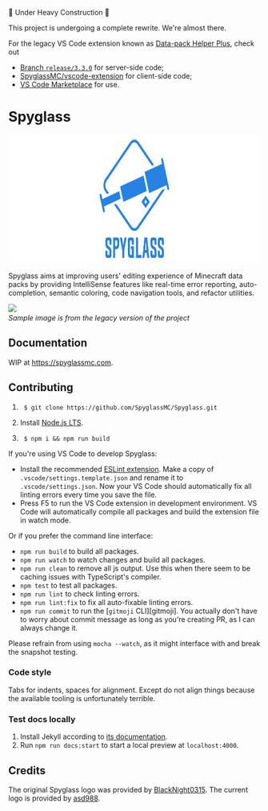 🚧 Under Heavy Construction 🚧

This project is undergoing a complete rewrite. We're almost there.

For the legacy VS Code extension known as [Data-pack Helper Plus](https://marketplace.visualstudio.com/items?itemName=SPGoding.datapack-language-server), check out
* [Branch `release/3.3.0`](https://github.com/SpyglassMC/Spyglass/tree/release/3.3.0) for server-side code;
* [SpyglassMC/vscode-extension](https://github.com/SpyglassMC/vscode-datapack/tree/release/3.3.0) for client-side code;
* [VS Code Marketplace](https://marketplace.visualstudio.com/items?itemName=SPGoding.datapack-language-server) for use.

# Spyglass

<div align="center"><img src="https://raw.githubusercontent.com/SpyglassMC/logo/main/banner.png" height="256px"></div>

Spyglass aims at improving users' editing experience of Minecraft data packs by providing IntelliSense features like
real-time error reporting, auto-completion, semantic coloring, code navigation tools, and refactor utilities.

![](https://github.com/SpyglassMC/vscode-datapack/blob/master/img/nbt-tag-completions.gif?raw=true)  \
_Sample image is from the legacy version of the project_

## Documentation

WIP at https://spyglassmc.com.

## Contributing

1. ```shell
	$ git clone https://github.com/SpyglassMC/Spyglass.git
	```
2. Install [Node.js LTS](https://nodejs.org/en/).
3. ```shell
	$ npm i && npm run build
	```

If you're using VS Code to develop Spyglass:

- Install the recommended [ESLint extension][eslint-extension]. Make a copy of `.vscode/settings.template.json` and rename it to `.vscode/settings.json`.
  Now your VS Code should automatically fix all linting errors every time you save the file.
- Press F5 to run the VS Code extension in development environment. VS Code will automatically compile all packages and build the extension file in watch mode.

Or if you prefer the command line interface:

- `npm run build` to build all packages.
- `npm run watch` to watch changes and build all packages.
- `npm run clean` to remove all js output. Use this when there seem to be caching issues with TypeScript's compiler.
- `npm test` to test all packages.
- `npm run lint` to check linting errors.
- `npm run lint:fix` to fix all auto-fixable linting errors.
- `npm run commit` to run the [`gitmoji` CLI][gitmoji]. You actually don't have to worry about commit message as long as you're creating PR, as I can always change it.

Please refrain from using `mocha --watch`, as it might interface with and break the snapshot testing.

### Code style

Tabs for indents, spaces for alignment. Except do not align things because the available tooling is unfortunately terrible.

### Test docs locally

1. Install Jekyll according to [its documentation](https://jekyllrb.com/docs/#instructions).
2. Run `npm run docs:start` to start a local preview at `localhost:4000`.

## Credits

The original Spyglass logo was provided by [BlackNight0315](https://github.com/BlackNight0315).
The current logo is provided by [asd988](https://github.com/asd988).

[eslint-extension]: https://marketplace.visualstudio.com/items?itemName=dbaeumer.vscode-eslint
